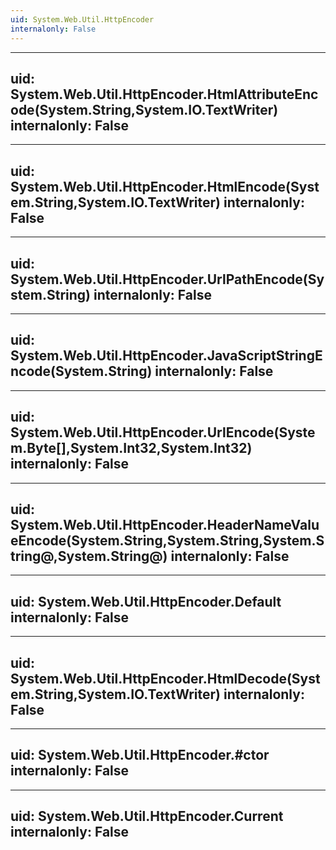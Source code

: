 ```yaml
---
uid: System.Web.Util.HttpEncoder
internalonly: False
---
```


---
uid: System.Web.Util.HttpEncoder.HtmlAttributeEncode(System.String,System.IO.TextWriter)
internalonly: False
---

---
uid: System.Web.Util.HttpEncoder.HtmlEncode(System.String,System.IO.TextWriter)
internalonly: False
---

---
uid: System.Web.Util.HttpEncoder.UrlPathEncode(System.String)
internalonly: False
---

---
uid: System.Web.Util.HttpEncoder.JavaScriptStringEncode(System.String)
internalonly: False
---

---
uid: System.Web.Util.HttpEncoder.UrlEncode(System.Byte[],System.Int32,System.Int32)
internalonly: False
---

---
uid: System.Web.Util.HttpEncoder.HeaderNameValueEncode(System.String,System.String,System.String@,System.String@)
internalonly: False
---

---
uid: System.Web.Util.HttpEncoder.Default
internalonly: False
---

---
uid: System.Web.Util.HttpEncoder.HtmlDecode(System.String,System.IO.TextWriter)
internalonly: False
---

---
uid: System.Web.Util.HttpEncoder.#ctor
internalonly: False
---

---
uid: System.Web.Util.HttpEncoder.Current
internalonly: False
---
